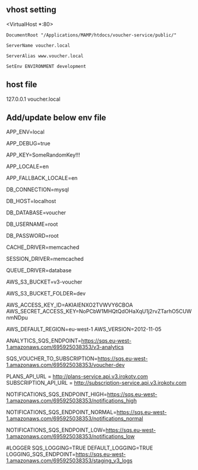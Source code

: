 ## vhost setting


<VirtualHost *:80>

	DocumentRoot "/Applications/MAMP/htdocs/voucher-service/public/"

	ServerName voucher.local

	ServerAlias www.voucher.local

 	SetEnv ENVIRONMENT development

</VirtualHost>


## host file

127.0.0.1 voucher.local


## Add/update below env file

APP_ENV=local

APP_DEBUG=true

APP_KEY=SomeRandomKey!!!


APP_LOCALE=en

APP_FALLBACK_LOCALE=en


DB_CONNECTION=mysql

DB_HOST=localhost

DB_DATABASE=voucher

DB_USERNAME=root

DB_PASSWORD=root


CACHE_DRIVER=memcached

SESSION_DRIVER=memcached

QUEUE_DRIVER=database


AWS_S3_BUCKET=v3-voucher

AWS_S3_BUCKET_FOLDER=dev


AWS_ACCESS_KEY_ID=AKIAIENXO2TVWVY6CBOA
AWS_SECRET_ACCESS_KEY=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

AWS_DEFAULT_REGION=eu-west-1
AWS_VERSION=2012-11-05

ANALYTICS_SQS_ENDPOINT=https://sqs.eu-west-1.amazonaws.com/695925038353/v3-analytics

SQS_VOUCHER_TO_SUBSCRIPTION=https://sqs.eu-west-1.amazonaws.com/695925038353/voucher-dev

PLANS_API_URL = http://plans-service.api.v3.irokotv.com
SUBSCRIPTION_API_URL = http://subscription-service.api.v3.irokotv.com

NOTIFICATIONS_SQS_ENDPOINT_HIGH=https://sqs.eu-west-1.amazonaws.com/695925038353/notifications_high

NOTIFICATIONS_SQS_ENDPOINT_NORMAL=https://sqs.eu-west-1.amazonaws.com/695925038353/notifications_normal

NOTIFICATIONS_SQS_ENDPOINT_LOW=https://sqs.eu-west-1.amazonaws.com/695925038353/notifications_low

#LOGGER
SQS_LOGGING=TRUE
DEFAULT_LOGGING=TRUE
LOGGING_SQS_ENDPOINT=https://sqs.eu-west-1.amazonaws.com/695925038353/staging_v3_logs